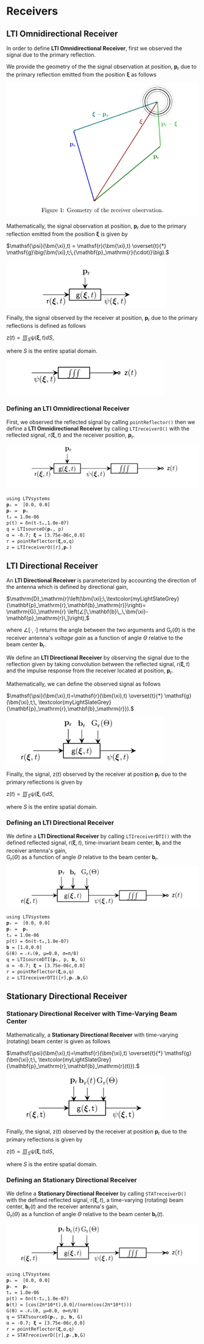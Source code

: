 # Receivers

## LTI Omnidirectional Receiver

In order to define **LTI Omnidirectional Receiver**, first we observed the signal due to the primary reflection. 

We provide the geometry of the the signal observation at position, $\mathbf{p}_\mathrm{r}$ due to the primary reflection emitted from the position $\bm{\xi}$ as follows 

![](https://raw.githubusercontent.com/NMSU-ISA/LTVsystems/main/docs/src/assets/Receiver_geometry.png)

Mathematically, the signal observation at position, $\mathbf{p}_\mathrm{r}$ due to the primary reflection emitted from the position $\bm{\xi}$ is given by

$\mathsf{\psi}(\bm{\xi},t) = \mathsf{r}(\bm{\xi},t) \overset{t}{*} \mathsf{g}\big(\bm{\xi},t;\,{\mathbf{p}_\mathrm{r}(\cdot)}\big).$

![](https://raw.githubusercontent.com/NMSU-ISA/LTVsystems/main/docs/src/assets/LTI_receivers.png)

Finally, the signal observed by the receiver at position, $\mathbf{p}_\mathrm{r}$ due to the primary reflections is defined as follows

$\mathsf{z}(t) = ∭_S \mathsf{\psi}(\bm{\xi},t) dS,$

where $S$ is the entire spatial domain.

![](https://raw.githubusercontent.com/NMSU-ISA/LTVsystems/main/docs/src/assets/Integrator_BD.png)

### Defining an LTI Omnidirectional Receiver

First, we observed the reflected signal by  calling `pointReflector()` then we define a  **LTI Omnidirectional Receiver** by calling `LTIreceiverO()` with the reflected signal, $\mathsf{r}(\bm{\xi},t)$ and the receiver position, $\mathbf{p}_\mathrm{r}$.

![](https://raw.githubusercontent.com/NMSU-ISA/LTVsystems/main/docs/src/assets/LTIOmni_Receiverblock.png)

```@example
using LTVsystems
𝐩ₛ =  [0.0, 0.0]
𝐩ᵣ =  𝐩ₛ
tₚ = 1.0e-06
p(t) = δn(t-tₚ,1.0e-07)
q = LTIsourceO(𝐩ₛ, p)
α = -0.7; 𝛏 = [3.75e-06c,0.0]
r = pointReflector(𝛏,α,q)
z = LTIreceiverO([r],𝐩ᵣ)
```

## LTI Directional Receiver

An **LTI Directional Receiver** is parameterized by accounting the direction of the antenna which is defined by directional gain,

$\mathrm{D}_\mathrm{r}\left(\bm{\xi};\,\textcolor{myLightSlateGrey}
{\mathbf{p}_\mathrm{r},\mathbf{b}_\mathrm{r}}\right)= \mathrm{G}_\mathrm{r}
\left(∠[\,\mathbf{b}\,,\,\bm{\xi}-\mathbf{p}_\mathrm{r}\,]\right),$

where $∠[⋅,⋅]$ returns the angle between the two arguments and $\mathrm{G}_\mathrm{r}(\Theta)$
is the receiver antenna's $\textit{voltage gain}$ as a function of angle $\Theta$ relative to the beam center $\mathbf{b}_\mathrm{r}$.

We define an **LTI Directional Receiver** by observing the signal due to the reflection given by taking convolution between the reflected signal, $\mathsf{r}(\bm{\xi},t)$ and the impulse response from the receiver located at position, $\mathbf{p}_\mathrm{r}$.

Mathematically, we can define the observed signal as follows


$\mathsf{\psi}(\bm{\xi},t)=\mathsf{r}(\bm{\xi},t) \overset{t}{*} \mathsf{g}(\bm{\xi},t;\,
\textcolor{myLightSlateGrey}{\mathbf{p}_\mathrm{r},\mathbf{b}_\mathrm{r}}).$

![](https://raw.githubusercontent.com/NMSU-ISA/LTVsystems/main/docs/src/assets/Dir_Receiver.png)

Finally, the signal, $\mathsf{z}(t)$ observed by the receiver at position $\mathbf{p}_\mathrm{r}$ due to the primary reflections is given by 

$\mathsf{z}(t) = ∭_S \mathsf{\psi}(\bm{\xi},t) dS,$

where $S$ is the entire spatial domain.

### Defining an LTI Directional Receiver

We define a  **LTI Directional Receiver** by calling `LTIreceiverDTI()` with the defined reflected signal, $\mathsf{r}(\bm{\xi},t)$, time-invariant beam center,
$\bm{b}_\mathrm{r}$ and the receiver antenna's gain,  
$\mathrm{G}_\mathrm{r}(\Theta)$ as a function of angle $\Theta$ relative to the beam center $\bm{b}_\mathrm{r}$.

![](https://raw.githubusercontent.com/NMSU-ISA/LTVsystems/main/docs/src/assets/Dir_Receiverall.png)

```@example
using LTVsystems
𝐩ₛ =  [0.0, 0.0]
𝐩ᵣ =  𝐩ₛ
tₚ = 1.0e-06
p(t) = δn(t-tₚ,1.0e-07)
𝐛 = [1.0,0.0]
G(θ) = 𝒩ᵤ(θ, μ=0.0, σ=π/8)
q = LTIsourceDTI(𝐩ₛ, p, 𝐛, G)
α = -0.7; 𝛏 = [3.75e-06c,0.0]
r = pointReflector(𝛏,α,q)
z = LTIreceiverDTI([r],𝐩ᵣ,𝐛,G)
```
## Stationary Directional Receiver

### Stationary Directional Receiver with Time-Varying Beam Center

Mathematically, a **Stationary Directional Receiver** with time-varying (rotating) beam center is given as follows

$\mathsf{\psi}(\bm{\xi},t)=\mathsf{r}(\bm{\xi},t) \overset{t}{*} \mathsf{g}(\bm{\xi},t;\,
\textcolor{myLightSlateGrey}{\mathbf{p}_\mathrm{r},\mathbf{b}_\mathrm{r}(t)}).$

![](https://raw.githubusercontent.com/NMSU-ISA/LTVsystems/main/docs/src/assets/StationaryDir_Receiver.png)

Finally, the signal, $\mathsf{z}(t)$ observed by the receiver at position $\mathbf{p}_\mathrm{r}$ due to the primary reflections is given by 

$\mathsf{z}(t) = ∭_S \mathsf{\psi}(\bm{\xi},t) dS,$

where $S$ is the entire spatial domain.

### Defining an Stationary Directional Receiver

We define a  **Stationary Directional Receiver** by calling `STATreceiverD()` with the defined reflected signal, $\mathsf{r}(\bm{\xi},t)$, a time-varying (rotating) beam center,
$\bm{b}_\mathrm{r}(t)$ and the receiver antenna's gain,  
$\mathrm{G}_\mathrm{r}(\Theta)$ as a function of angle $\Theta$ relative to the beam center $\bm{b}_\mathrm{r}(t)$.

![](https://raw.githubusercontent.com/NMSU-ISA/LTVsystems/main/docs/src/assets/StationaryDir_Receiverall.png)

```@example
using LTVsystems
𝐩ₛ =  [0.0, 0.0]
𝐩ᵣ =  𝐩ₛ
tₚ = 1.0e-06
p(t) = δn(t-tₚ,1.0e-07)
𝐛(t) = [cos(2π*10*t),0.0]/(norm(cos(2π*10*t)))
G(θ) = 𝒩ᵤ(θ, μ=0.0, σ=π/8)
q = STATsourceD(𝐩ₛ, p, 𝐛, G)
α = -0.7; 𝛏 = [3.75e-06c,0.0]
r = pointReflector(𝛏,α,q)
z = STATreceiverD([r],𝐩ᵣ,𝐛,G)
```
